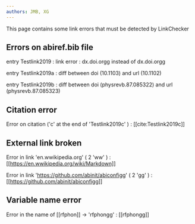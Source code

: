 ```yaml
---
authors: JMB, XG
---
```


This page contains some link errors that must be detected by LinkChecker

## Errors on abiref.bib file 

entry Testlink2019 : link error : dx.doi.orgg instead of dx.doi.orgg

entry Testlink2019a : diff between doi (10.1103) and url (10.1102) 

entry Testlink2019b : diff between doi (physrevb.87.085322) and url (physrevb.87.085323)

## Citation error

Error on citation ('c' at the end of 'Testlink2019c' ) : [[cite:Testlink2019c]]

## External link broken

Error in link 'en.wwikipedia.org' ( 2 'ww' ) :  [[https://en.wwikipedia.org/wiki/Markdown]]

Error in link 'https://github.com/abinit/abiconfigg' ( 2 'gg' ) : [[https://github.com/abinit/abiconfigg]]

## Variable name error

Error in the name of [[rfphon]] -> 'rfphongg'  : [[rfphongg]]
